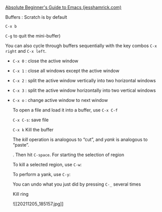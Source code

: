 [Absolute Beginner's Guide to Emacs (jesshamrick.com)](http://www.jesshamrick.com/2012/09/10/absolute-beginners-guide-to-emacs/)

Buffers : Scratch is by default

`C-x b`

`C-g` to quit the mini-buffer)

You can also cycle through buffers sequentially with the key combos `C-x right` and `C-x left`.

  

- `C-x 0` : close the active window
- `C-x 1` : close all windows except the active window
- `C-x 2` : split the active window vertically into two horizontal windows
- `C-x 3` : split the active window horizontally into two vertical windows
- `C-x o` : change active window to next window
    
    To open a file and load it into a buffer, use `C-x C-f`
    
    `C-x C-s`: save file
    
    `C-x k` Kill the buffer
    
    The _kill_ operation is analogous to “cut”, and _yank_ is analogous to “paste”.
    
      
    
    . Then hit `C-space`. For starting the selection of region
    
    To kill a selected region, use `C-w`:
    
      
    
    To perform a yank, use `C-y`:
    
      
    
    You can undo what you just did by pressing `C-_` several times
    
    Kill ring
    
    ![[20211205_185157.jpg]]
